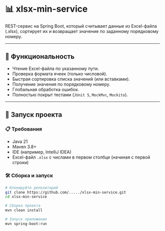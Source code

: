 # 📊 xlsx-min-service

REST-сервис на Spring Boot, который считывает данные из Excel-файла (.xlsx), сортирует их и возвращает значение по заданному порядковому номеру.

---

## 🔧 Функциональность

- Чтение Excel-файла по указанному пути.
- Проверка формата ячеек (только числовой).
- Быстрая сортировка списка значений (или вставками).
- Получение значения по порядковому номеру.
- Глобальная обработка ошибок.
- Полностью покрыт тестами (`JUnit 5`, `MockMvc`, `Mockito`).

---

## 🚀 Запуск проекта

### 📋 Требования

- Java 21
- Maven 3.8+
- IDE (например, IntelliJ IDEA)
- Excel-файл `.xlsx` с числами в первом столбце (начиная с первой строки)

### 🛠️ Сборка и запуск

```bash
# Клонируйте репозиторий
git clone https://github.com/...../xlsx-min-service.git
cd xlsx-min-service

# Сборка проекта
mvn clean install

# Запуск приложения
mvn spring-boot:run
